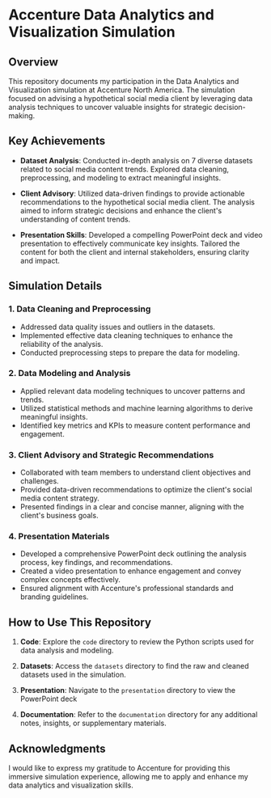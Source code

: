 # Accenture Data Analytics and Visualization Simulation

## Overview

This repository documents my participation in the Data Analytics and Visualization simulation at Accenture North America. The simulation focused on advising a hypothetical social media client by leveraging data analysis techniques to uncover valuable insights for strategic decision-making.

## Key Achievements

- **Dataset Analysis**: Conducted in-depth analysis on 7 diverse datasets related to social media content trends. Explored data cleaning, preprocessing, and modeling to extract meaningful insights.

- **Client Advisory**: Utilized data-driven findings to provide actionable recommendations to the hypothetical social media client. The analysis aimed to inform strategic decisions and enhance the client's understanding of content trends.

- **Presentation Skills**: Developed a compelling PowerPoint deck and video presentation to effectively communicate key insights. Tailored the content for both the client and internal stakeholders, ensuring clarity and impact.

## Simulation Details

### 1. Data Cleaning and Preprocessing

- Addressed data quality issues and outliers in the datasets.
- Implemented effective data cleaning techniques to enhance the reliability of the analysis.
- Conducted preprocessing steps to prepare the data for modeling.

### 2. Data Modeling and Analysis

- Applied relevant data modeling techniques to uncover patterns and trends.
- Utilized statistical methods and machine learning algorithms to derive meaningful insights.
- Identified key metrics and KPIs to measure content performance and engagement.

### 3. Client Advisory and Strategic Recommendations

- Collaborated with team members to understand client objectives and challenges.
- Provided data-driven recommendations to optimize the client's social media content strategy.
- Presented findings in a clear and concise manner, aligning with the client's business goals.

### 4. Presentation Materials

- Developed a comprehensive PowerPoint deck outlining the analysis process, key findings, and recommendations.
- Created a video presentation to enhance engagement and convey complex concepts effectively.
- Ensured alignment with Accenture's professional standards and branding guidelines.

## How to Use This Repository

1. **Code**: Explore the `code` directory to review the Python scripts used for data analysis and modeling.

2. **Datasets**: Access the `datasets` directory to find the raw and cleaned datasets used in the simulation.

3. **Presentation**: Navigate to the `presentation` directory to view the PowerPoint deck 

4. **Documentation**: Refer to the `documentation` directory for any additional notes, insights, or supplementary materials.

## Acknowledgments

I would like to express my gratitude to Accenture for providing this immersive simulation experience, allowing me to apply and enhance my data analytics and visualization skills.


